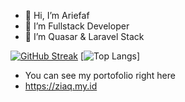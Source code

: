 - 👋 Hi, I’m Ariefaf
- 👀 I’m Fullstack Developer 
- 🌱 I’m Quasar & Laravel Stack

[![GitHub Streak](https://streak-stats.demolab.com?user=Arief-Af&theme=dark&hide_border=true&mode=weekly)](https://git.io/streak-stats)
[![Top Langs](https://github-readme-stats.vercel.app/api/top-langs/?username=Arief-Af&theme=tokyonight)]
- You can see my portofolio right here
- https://ziaq.my.id
<!---
Arief-af/Arief-af is a ✨ special ✨ repository because its `README.md` (this file) appears on your GitHub profile.
You can click the Preview link to take a look at your changes.
--->
